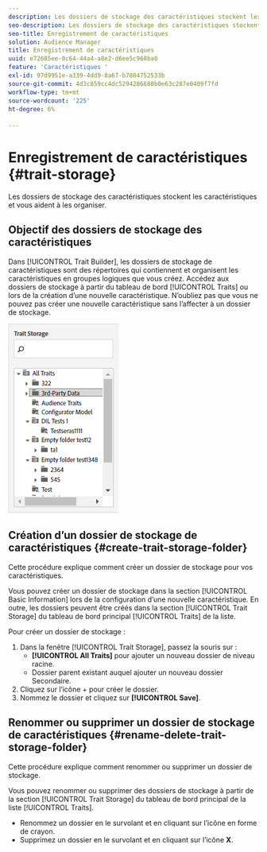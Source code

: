 ```yaml
---
description: Les dossiers de stockage des caractéristiques stockent les caractéristiques et vous aident à les organiser.
seo-description: Les dossiers de stockage des caractéristiques stockent les caractéristiques et vous aident à les organiser.
seo-title: Enregistrement de caractéristiques
solution: Audience Manager
title: Enregistrement de caractéristiques
uuid: e72685ee-0c64-44a4-a8e2-d6ee5c968ba0
feature: 'Caractéristiques '
exl-id: 97d9951e-a339-4dd9-8a67-b7884752533b
source-git-commit: 4d3c859cc4dc5294286680b0e63c287e0409f7fd
workflow-type: tm+mt
source-wordcount: '225'
ht-degree: 6%

---
```


# Enregistrement de caractéristiques {#trait-storage}

Les dossiers de stockage des caractéristiques stockent les caractéristiques et vous aident à les organiser.

<!-- c_tb_storage.xml -->

## Objectif des dossiers de stockage des caractéristiques

Dans [!UICONTROL Trait Builder], les dossiers de stockage de caractéristiques sont des répertoires qui contiennent et organisent les caractéristiques en groupes logiques que vous créez. Accédez aux dossiers de stockage à partir du tableau de bord [!UICONTROL Traits] ou lors de la création d’une nouvelle caractéristique. N’oubliez pas que vous ne pouvez pas créer une nouvelle caractéristique sans l’affecter à un dossier de stockage.

![](assets/tb_storage.png)

## Création d’un dossier de stockage de caractéristiques {#create-trait-storage-folder}

Cette procédure explique comment créer un dossier de stockage pour vos caractéristiques.

<!-- t_tb_create_storage.xml -->

Vous pouvez créer un dossier de stockage dans la section [!UICONTROL Basic Information] lors de la configuration d’une nouvelle caractéristique. En outre, les dossiers peuvent être créés dans la section [!UICONTROL Trait Storage] du tableau de bord principal [!UICONTROL Traits] de la liste.

Pour créer un dossier de stockage :

1. Dans la fenêtre [!UICONTROL Trait Storage], passez la souris sur :
   * **[!UICONTROL All Traits]** pour ajouter un nouveau dossier de niveau racine.
   * Dossier parent existant auquel ajouter un nouveau dossier Secondaire.
1. Cliquez sur l’icône + pour créer le dossier.
1. Nommez le dossier et cliquez sur **[!UICONTROL Save]**.

## Renommer ou supprimer un dossier de stockage de caractéristiques {#rename-delete-trait-storage-folder}

Cette procédure explique comment renommer ou supprimer un dossier de stockage.

<!-- t_tb_rename_delete_storage.xml -->

Vous pouvez renommer ou supprimer des dossiers de stockage à partir de la section [!UICONTROL Trait Storage] du tableau de bord principal de la liste [!UICONTROL Traits].

* Renommez un dossier en le survolant et en cliquant sur l’icône en forme de crayon.
* Supprimez un dossier en le survolant et en cliquant sur l’icône **X**.
